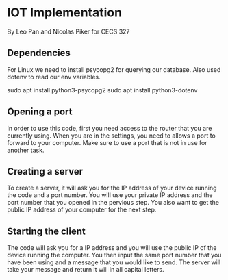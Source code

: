# IOT Implementation 
By Leo Pan and Nicolas Piker for CECS 327

## Dependencies
For Linux we need to install psycopg2 for querying our database. Also used dotenv to read our env variables.

sudo apt install python3-psycopg2
sudo apt install python3-dotenv


## Opening a port
In order to use this code, first you need access to the router that you are currently using. When you are in the settings, you need to allows a port to forward to your computer. Make sure to use a port that is not in use for another task.

## Creating a server
To create a server, it will ask you for the IP address of your device running the code and a port number. You will use your private IP address and the port number that you opened in the pervious step. You also want to get the public IP address of your computer for the next step.

## Starting the client
The code will ask you for a IP address and you will use the public IP of the device running the computer. You then input the same port number that you have been using and a message that you would like to send. The server will take your message and return it will in all capital letters. 
